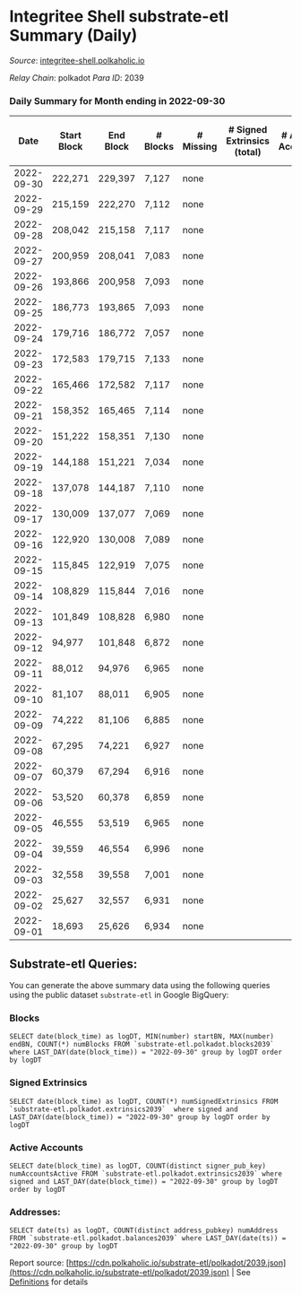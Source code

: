 # Integritee Shell substrate-etl Summary (Daily)

_Source_: [integritee-shell.polkaholic.io](https://integritee-shell.polkaholic.io)

*Relay Chain*: polkadot
*Para ID*: 2039



### Daily Summary for Month ending in 2022-09-30


| Date | Start Block | End Block | # Blocks | # Missing | # Signed Extrinsics (total) | # Active Accounts | # Addresses with Balances | # Events | # Transfers | # XCM Transfers In | # XCM Transfers Out |
| ---- | ----------- | --------- | -------- | --------- | --------------------------- | ----------------- | ------------------------- | -------- | ----------- | ------------------ | ------------------- |
| 2022-09-30 | 222,271 | 229,397 | 7,127 | none  |  |  | 1 | 14,254 |   |   |   |
| 2022-09-29 | 215,159 | 222,270 | 7,112 | none  |  |  |  | 14,224 |   |   |   |
| 2022-09-28 | 208,042 | 215,158 | 7,117 | none  |  |  |  | 14,234 |   |   |   |
| 2022-09-27 | 200,959 | 208,041 | 7,083 | none  |  |  |  | 14,166 |   |   |   |
| 2022-09-26 | 193,866 | 200,958 | 7,093 | none  |  |  |  | 14,186 |   |   |   |
| 2022-09-25 | 186,773 | 193,865 | 7,093 | none  |  |  |  | 14,186 |   |   |   |
| 2022-09-24 | 179,716 | 186,772 | 7,057 | none  |  |  |  | 14,114 |   |   |   |
| 2022-09-23 | 172,583 | 179,715 | 7,133 | none  |  |  |  | 14,266 |   |   |   |
| 2022-09-22 | 165,466 | 172,582 | 7,117 | none  |  |  |  | 14,234 |   |   |   |
| 2022-09-21 | 158,352 | 165,465 | 7,114 | none  |  |  |  | 14,228 |   |   |   |
| 2022-09-20 | 151,222 | 158,351 | 7,130 | none  |  |  |  | 14,260 |   |   |   |
| 2022-09-19 | 144,188 | 151,221 | 7,034 | none  |  |  |  | 14,068 |   |   |   |
| 2022-09-18 | 137,078 | 144,187 | 7,110 | none  |  |  |  | 14,220 |   |   |   |
| 2022-09-17 | 130,009 | 137,077 | 7,069 | none  |  |  |  | 14,138 |   |   |   |
| 2022-09-16 | 122,920 | 130,008 | 7,089 | none  |  |  |  | 14,178 |   |   |   |
| 2022-09-15 | 115,845 | 122,919 | 7,075 | none  |  |  |  | 14,150 |   |   |   |
| 2022-09-14 | 108,829 | 115,844 | 7,016 | none  |  |  |  | 14,032 |   |   |   |
| 2022-09-13 | 101,849 | 108,828 | 6,980 | none  |  |  |  | 13,960 |   |   |   |
| 2022-09-12 | 94,977 | 101,848 | 6,872 | none  |  |  |  | 13,744 |   |   |   |
| 2022-09-11 | 88,012 | 94,976 | 6,965 | none  |  |  |  | 13,930 |   |   |   |
| 2022-09-10 | 81,107 | 88,011 | 6,905 | none  |  |  |  | 13,810 |   |   |   |
| 2022-09-09 | 74,222 | 81,106 | 6,885 | none  |  |  |  | 13,770 |   |   |   |
| 2022-09-08 | 67,295 | 74,221 | 6,927 | none  |  |  |  | 13,854 |   |   |   |
| 2022-09-07 | 60,379 | 67,294 | 6,916 | none  |  |  |  | 13,832 |   |   |   |
| 2022-09-06 | 53,520 | 60,378 | 6,859 | none  |  |  |  | 13,718 |   |   |   |
| 2022-09-05 | 46,555 | 53,519 | 6,965 | none  |  |  |  | 13,930 |   |   |   |
| 2022-09-04 | 39,559 | 46,554 | 6,996 | none  |  |  |  | 13,992 |   |   |   |
| 2022-09-03 | 32,558 | 39,558 | 7,001 | none  |  |  |  | 14,002 |   |   |   |
| 2022-09-02 | 25,627 | 32,557 | 6,931 | none  |  |  |  | 13,862 |   |   |   |
| 2022-09-01 | 18,693 | 25,626 | 6,934 | none  |  |  |  | 13,868 |   |   |   |

## Substrate-etl Queries:
You can generate the above summary data using the following queries using the public dataset `substrate-etl` in Google BigQuery:


### Blocks
```
SELECT date(block_time) as logDT, MIN(number) startBN, MAX(number) endBN, COUNT(*) numBlocks FROM `substrate-etl.polkadot.blocks2039`  where LAST_DAY(date(block_time)) = "2022-09-30" group by logDT order by logDT
```


### Signed Extrinsics
```
SELECT date(block_time) as logDT, COUNT(*) numSignedExtrinsics FROM `substrate-etl.polkadot.extrinsics2039`  where signed and LAST_DAY(date(block_time)) = "2022-09-30" group by logDT order by logDT
```


### Active Accounts
```
SELECT date(block_time) as logDT, COUNT(distinct signer_pub_key) numAccountsActive FROM `substrate-etl.polkadot.extrinsics2039` where signed and LAST_DAY(date(block_time)) = "2022-09-30" group by logDT order by logDT
```


### Addresses:
```
SELECT date(ts) as logDT, COUNT(distinct address_pubkey) numAddress FROM `substrate-etl.polkadot.balances2039` where LAST_DAY(date(ts)) = "2022-09-30" group by logDT
```



Report source: [https://cdn.polkaholic.io/substrate-etl/polkadot/2039.json](https://cdn.polkaholic.io/substrate-etl/polkadot/2039.json) | See [Definitions](/DEFINITIONS.md) for details

